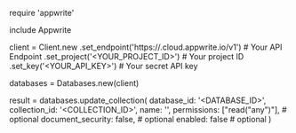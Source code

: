 require 'appwrite'

include Appwrite

client = Client.new
    .set_endpoint('https://<REGION>.cloud.appwrite.io/v1') # Your API Endpoint
    .set_project('<YOUR_PROJECT_ID>') # Your project ID
    .set_key('<YOUR_API_KEY>') # Your secret API key

databases = Databases.new(client)

result = databases.update_collection(
    database_id: '<DATABASE_ID>',
    collection_id: '<COLLECTION_ID>',
    name: '<NAME>',
    permissions: ["read("any")"], # optional
    document_security: false, # optional
    enabled: false # optional
)
